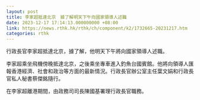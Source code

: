 ```yaml
---
layout: post
title: 李家超抵達北京　據了解明天下午向國家領導人述職
date: 2023-12-17 17:14:13.000000000 +08:00
link: https://news.rthk.hk/rthk/ch/component/k2/1732665-20231217.htm
categories: rthk
---
```


行政長官李家超抵達北京，據了解，他明天下午將向國家領導人述職。

李家超乘坐飛機傍晚抵達北京，之後乘坐專車進入釣魚台國賓館。他將向領導人匯報香港經濟、社會和政治等方面的最新情況。行政長官辦公室主任葉文娟和行政長官私人秘書蔡傑銘隨行。

在李家超離港期間，由政務司司長陳國基署理行政長官職務。
